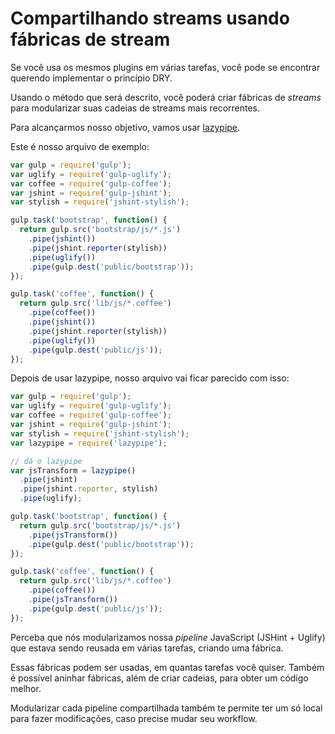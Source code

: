 # Compartilhando streams usando fábricas de stream

Se você usa os mesmos plugins em várias tarefas, você pode se encontrar querendo implementar o princípio DRY.

Usando o método que será descrito, você poderá criar fábricas de _streams_ para modularizar suas cadeias de streams mais recorrentes.

Para alcançarmos nosso objetivo, vamos usar [lazypipe](https://github.com/OverZealous/lazypipe).

Este é nosso arquivo de exemplo:

```js
var gulp = require('gulp');
var uglify = require('gulp-uglify');
var coffee = require('gulp-coffee');
var jshint = require('gulp-jshint');
var stylish = require('jshint-stylish');

gulp.task('bootstrap', function() {
  return gulp.src('bootstrap/js/*.js')
    .pipe(jshint())
    .pipe(jshint.reporter(stylish))
    .pipe(uglify())
    .pipe(gulp.dest('public/bootstrap'));
});

gulp.task('coffee', function() {
  return gulp.src('lib/js/*.coffee')
    .pipe(coffee())
    .pipe(jshint())
    .pipe(jshint.reporter(stylish))
    .pipe(uglify())
    .pipe(gulp.dest('public/js'));
});
```

Depois de usar lazypipe, nosso arquivo vai ficar parecido com isso:

```js
var gulp = require('gulp');
var uglify = require('gulp-uglify');
var coffee = require('gulp-coffee');
var jshint = require('gulp-jshint');
var stylish = require('jshint-stylish');
var lazypipe = require('lazypipe');

// dá o lazypipe
var jsTransform = lazypipe()
  .pipe(jshint)
  .pipe(jshint.reporter, stylish)
  .pipe(uglify);

gulp.task('bootstrap', function() {
  return gulp.src('bootstrap/js/*.js')
    .pipe(jsTransform())
    .pipe(gulp.dest('public/bootstrap'));
});

gulp.task('coffee', function() {
  return gulp.src('lib/js/*.coffee')
    .pipe(coffee())
    .pipe(jsTransform())
    .pipe(gulp.dest('public/js'));
});
```

Perceba que nós modularizamos nossa _pipeline_ JavaScript (JSHint + Uglify) que estava sendo reusada em várias tarefas, criando uma fábrica.

Essas fábricas podem ser usadas, em quantas tarefas você quiser. Também é possível aninhar fábricas, além de criar cadeias, para obter um código melhor.

Modularizar cada pipeline compartilhada também te permite ter um só local para fazer modificações, caso precise mudar seu workflow.

